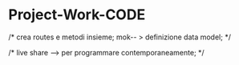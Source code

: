 # Project-Work-CODE
/* crea routes e metodi insieme;
mok-- > definizione data model; */

/* live share --> per programmare contemporaneamente; */